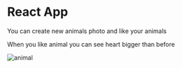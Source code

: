 <h1><strong>React App</strong></h1>

<p>You can create new animals photo and like your animals </p>
<p>When you like animal you can see heart bigger than before </p>

![animal](https://user-images.githubusercontent.com/116573908/212447868-2562be8b-8a95-41f0-bf69-fe0d2d266350.png)

